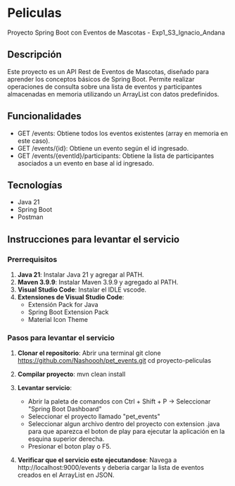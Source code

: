 # Peliculas
Proyecto Spring Boot con Eventos de Mascotas - Exp1_S3_Ignacio_Andana

## Descripción
Este proyecto es un API Rest de Eventos de Mascotas, diseñado para aprender los conceptos básicos de Spring Boot. Permite realizar operaciones de consulta sobre una lista de eventos y participantes almacenadas en memoria utilizando un ArrayList con datos predefinidos.

## Funcionalidades
- GET /events: Obtiene todos los eventos existentes (array en memoria en este caso).
- GET /events/{id}: Obtiene un evento según el id ingresado.
- GET /events/{eventId}/participants: Obtiene la lista de participantes asociados a un evento en base al id ingresado.

## Tecnologías
- Java 21
- Spring Boot
- Postman

## Instrucciones para levantar el servicio

### Prerrequisitos
1. **Java 21**: Instalar Java 21 y agregar al PATH.
2. **Maven 3.9.9**: Instalar Maven 3.9.9 y agregado al PATH.
3. **Visual Studio Code**: Instalar el IDLE vscode.
4. **Extensiones de Visual Studio Code**:
   - Extensión Pack for Java
   - Spring Boot Extension Pack
   - Material Icon Theme

### Pasos para levantar el servicio

1. **Clonar el repositorio**:
   Abrir una terminal 
   git clone https://github.com/Nashoooh/pet_events.git
   cd proyecto-peliculas

2. **Compilar proyecto**:
    mvn clean install

3. **Levantar servicio**:
    - Abrir la paleta de comandos con Ctrl + Shift + P -> Seleccionar "Spring Boot Dashboard"
    - Seleccionar el proyecto llamado "pet_events"
    - Seleccionar algun archivo dentro del proyecto con extension .java para que aparezca el boton de play para ejecutar la aplicación en la esquina superior derecha.
    - Presionar el boton play o F5.

4. **Verificar que el servicio este ejecutandose**:
    Navega a http://localhost:9000/events y deberia cargar la lista de eventos creados en el ArrayList en JSON.